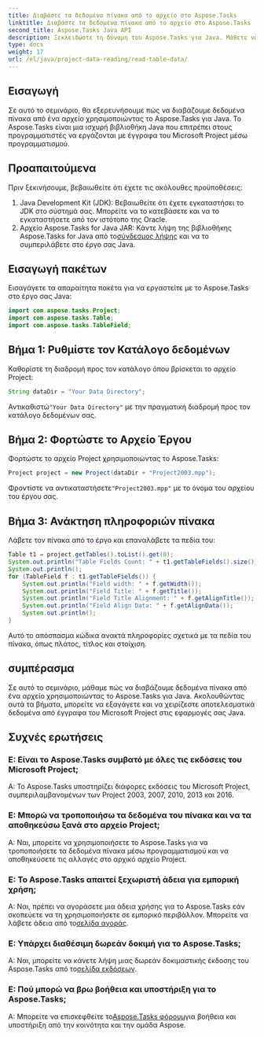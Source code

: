 ```yaml
---
title: Διαβάστε τα δεδομένα πίνακα από το αρχείο στο Aspose.Tasks
linktitle: Διαβάστε τα δεδομένα πίνακα από το αρχείο στο Aspose.Tasks
second_title: Aspose.Tasks Java API
description: Ξεκλειδώστε τη δύναμη του Aspose.Tasks για Java. Μάθετε να εξάγετε δεδομένα πίνακα από αρχεία σε αυτό το περιεκτικό σεμινάριο.
type: docs
weight: 17
url: /el/java/project-data-reading/read-table-data/
---
```

## Εισαγωγή
Σε αυτό το σεμινάριο, θα εξερευνήσουμε πώς να διαβάζουμε δεδομένα πίνακα από ένα αρχείο χρησιμοποιώντας το Aspose.Tasks για Java. Το Aspose.Tasks είναι μια ισχυρή βιβλιοθήκη Java που επιτρέπει στους προγραμματιστές να εργάζονται με έγγραφα του Microsoft Project μέσω προγραμματισμού.
## Προαπαιτούμενα
Πριν ξεκινήσουμε, βεβαιωθείτε ότι έχετε τις ακόλουθες προϋποθέσεις:
1. Java Development Kit (JDK): Βεβαιωθείτε ότι έχετε εγκαταστήσει το JDK στο σύστημά σας. Μπορείτε να το κατεβάσετε και να το εγκαταστήσετε από τον ιστότοπο της Oracle.
2.  Αρχείο Aspose.Tasks for Java JAR: Κάντε λήψη της βιβλιοθήκης Aspose.Tasks for Java από το[σύνδεσμος λήψης](https://releases.aspose.com/tasks/java/) και να το συμπεριλάβετε στο έργο σας Java.

## Εισαγωγή πακέτων
Εισαγάγετε τα απαραίτητα πακέτα για να εργαστείτε με το Aspose.Tasks στο έργο σας Java:
```java
import com.aspose.tasks.Project;
import com.aspose.tasks.Table;
import com.aspose.tasks.TableField;
```
## Βήμα 1: Ρυθμίστε τον Κατάλογο δεδομένων
Καθορίστε τη διαδρομή προς τον κατάλογο όπου βρίσκεται το αρχείο Project:
```java
String dataDir = "Your Data Directory";
```
 Αντικαθιστώ`"Your Data Directory"` με την πραγματική διαδρομή προς τον κατάλογο δεδομένων σας.
## Βήμα 2: Φορτώστε το Αρχείο Έργου
Φορτώστε το αρχείο Project χρησιμοποιώντας το Aspose.Tasks:
```java
Project project = new Project(dataDir + "Project2003.mpp");
```
 Φροντίστε να αντικαταστήσετε`"Project2003.mpp"` με το όνομα του αρχείου του έργου σας.
## Βήμα 3: Ανάκτηση πληροφοριών πίνακα
Λάβετε τον πίνακα από το έργο και επαναλάβετε τα πεδία του:
```java
Table t1 = project.getTables().toList().get(0);
System.out.println("Table Fields Count: " + t1.getTableFields().size());
System.out.println();
for (TableField f : t1.getTableFields()) {
    System.out.println("Field width: " + f.getWidth());
    System.out.println("Field Title: " + f.getTitle());
    System.out.println("Field Title Alignment: " + f.getAlignTitle());
    System.out.println("Field Align Data: " + f.getAlignData());
    System.out.println();
}
```
Αυτό το απόσπασμα κώδικα ανακτά πληροφορίες σχετικά με τα πεδία του πίνακα, όπως πλάτος, τίτλος και στοίχιση.

## συμπέρασμα
Σε αυτό το σεμινάριο, μάθαμε πώς να διαβάζουμε δεδομένα πίνακα από ένα αρχείο χρησιμοποιώντας το Aspose.Tasks για Java. Ακολουθώντας αυτά τα βήματα, μπορείτε να εξαγάγετε και να χειρίζεστε αποτελεσματικά δεδομένα από έγγραφα του Microsoft Project στις εφαρμογές σας Java.
## Συχνές ερωτήσεις
### Ε: Είναι το Aspose.Tasks συμβατό με όλες τις εκδόσεις του Microsoft Project;
Α: Το Aspose.Tasks υποστηρίζει διάφορες εκδόσεις του Microsoft Project, συμπεριλαμβανομένων των Project 2003, 2007, 2010, 2013 και 2016.
### Ε: Μπορώ να τροποποιήσω τα δεδομένα του πίνακα και να τα αποθηκεύσω ξανά στο αρχείο Project;
Α: Ναι, μπορείτε να χρησιμοποιήσετε το Aspose.Tasks για να τροποποιήσετε τα δεδομένα πίνακα μέσω προγραμματισμού και να αποθηκεύσετε τις αλλαγές στο αρχικό αρχείο Project.
### Ε: Το Aspose.Tasks απαιτεί ξεχωριστή άδεια για εμπορική χρήση;
 Α: Ναι, πρέπει να αγοράσετε μια άδεια χρήσης για το Aspose.Tasks εάν σκοπεύετε να τη χρησιμοποιήσετε σε εμπορικό περιβάλλον. Μπορείτε να λάβετε άδεια από το[σελίδα αγοράς](https://purchase.aspose.com/buy).
### Ε: Υπάρχει διαθέσιμη δωρεάν δοκιμή για το Aspose.Tasks;
 Α: Ναι, μπορείτε να κάνετε λήψη μιας δωρεάν δοκιμαστικής έκδοσης του Aspose.Tasks από το[σελίδα εκδόσεων](https://releases.aspose.com/).
### Ε: Πού μπορώ να βρω βοήθεια και υποστήριξη για το Aspose.Tasks;
 Α: Μπορείτε να επισκεφθείτε το[Aspose.Tasks φόρουμ](https://forum.aspose.com/c/tasks/15)για βοήθεια και υποστήριξη από την κοινότητα και την ομάδα Aspose.